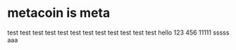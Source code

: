 # metacoin is meta

test
test
test
test
test
test
test
test
test
test
test
test
hello
123
456
11111
sssss
aaa
